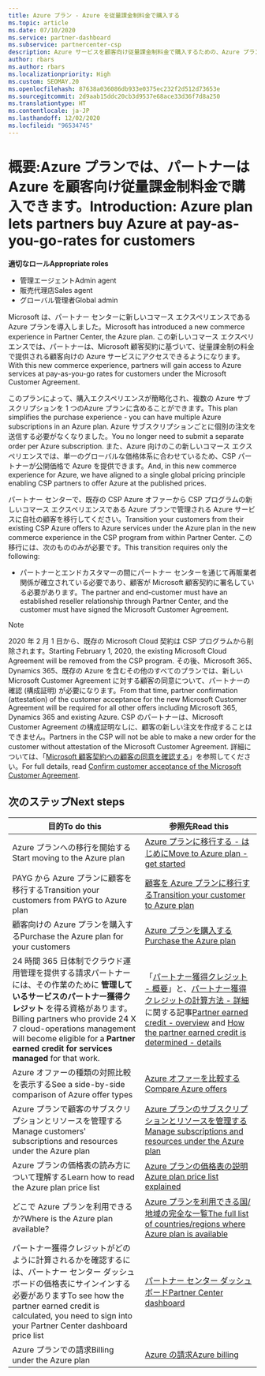```yaml
---
title: Azure プラン - Azure を従量課金制料金で購入する
ms.topic: article
ms.date: 07/10/2020
ms.service: partner-dashboard
ms.subservice: partnercenter-csp
description: Azure サービスを顧客向け従量課金制料金で購入するための、Azure プランのコマースエクスペリエンスについて説明します。 新しいセキュリティ要件についても説明します。
author: rbars
ms.author: rbars
ms.localizationpriority: High
ms.custom: SEOMAY.20
ms.openlocfilehash: 87638a036086db933e0375ec232f2d512d73653e
ms.sourcegitcommit: 2d9aab15ddc20cb3d9537e68ace33d36f7d8a250
ms.translationtype: HT
ms.contentlocale: ja-JP
ms.lasthandoff: 12/02/2020
ms.locfileid: "96534745"
---
```

# <a name="introduction-azure-plan-lets-partners-buy-azure-at-pay-as-you-go-rates-for-customers"></a><span data-ttu-id="90b55-104">概要:Azure プランでは、パートナーは Azure を顧客向け従量課金制料金で購入できます。</span><span class="sxs-lookup"><span data-stu-id="90b55-104">Introduction: Azure plan lets partners buy Azure at pay-as-you-go-rates for customers</span></span>

<span data-ttu-id="90b55-105">**適切なロール**</span><span class="sxs-lookup"><span data-stu-id="90b55-105">**Appropriate roles**</span></span>

- <span data-ttu-id="90b55-106">管理エージェント</span><span class="sxs-lookup"><span data-stu-id="90b55-106">Admin agent</span></span>
- <span data-ttu-id="90b55-107">販売代理店</span><span class="sxs-lookup"><span data-stu-id="90b55-107">Sales agent</span></span>
- <span data-ttu-id="90b55-108">グローバル管理者</span><span class="sxs-lookup"><span data-stu-id="90b55-108">Global admin</span></span>

<span data-ttu-id="90b55-109">Microsoft は、パートナー センターに新しいコマース エクスペリエンスである Azure プランを導入しました。</span><span class="sxs-lookup"><span data-stu-id="90b55-109">Microsoft has introduced a new commerce experience in Partner Center, the Azure plan.</span></span>  <span data-ttu-id="90b55-110">この新しいコマース エクスペリエンスでは、パートナーは、Microsoft 顧客契約に基づいて、従量課金制の料金で提供される顧客向けの Azure サービスにアクセスできるようになります。</span><span class="sxs-lookup"><span data-stu-id="90b55-110">With this new commerce experience, partners will gain access to Azure services at pay-as-you-go rates for customers under the Microsoft Customer Agreement.</span></span>

<span data-ttu-id="90b55-111">このプランによって、購入エクスペリエンスが簡略化され、複数の Azure サブスクリプションを 1 つのAzure プランに含めることができます。</span><span class="sxs-lookup"><span data-stu-id="90b55-111">This plan simplifies the purchase experience - you can have multiple Azure subscriptions in an Azure plan.</span></span> <span data-ttu-id="90b55-112">Azure サブスクリプションごとに個別の注文を送信する必要がなくなりました。</span><span class="sxs-lookup"><span data-stu-id="90b55-112">You no longer need to submit a separate order per Azure subscription.</span></span> <span data-ttu-id="90b55-113">また、Azure 向けのこの新しいコマース エクスペリエンスでは、単一のグローバルな価格体系に合わせているため、CSP パートナーが公開価格で Azure を提供できます。</span><span class="sxs-lookup"><span data-stu-id="90b55-113">And, in this new commerce experience for Azure, we have aligned to a single global pricing principle enabling CSP partners to offer Azure at the published prices.</span></span>

<span data-ttu-id="90b55-114">パートナー センターで、既存の CSP Azure オファーから CSP プログラムの新しいコマース エクスペリエンスである Azure プランで管理される Azure サービスに自社の顧客を移行してください。</span><span class="sxs-lookup"><span data-stu-id="90b55-114">Transition your customers from their existing CSP Azure offers to Azure services under the Azure plan in the new commerce experience in the CSP program from within Partner Center.</span></span> <span data-ttu-id="90b55-115">この移行には、次のもののみが必要です。</span><span class="sxs-lookup"><span data-stu-id="90b55-115">This transition requires only the following:</span></span>

- <span data-ttu-id="90b55-116">パートナーとエンドカスタマーの間にパートナー センターを通じて再販業者関係が確立されている必要であり、顧客が Microsoft 顧客契約に署名している必要があります。</span><span class="sxs-lookup"><span data-stu-id="90b55-116">The partner and end-customer must have an established reseller relationship through Partner Center, and the customer must have signed the Microsoft Customer Agreement.</span></span>

>[!Note]
><span data-ttu-id="90b55-117">2020 年 2 月 1 日から、既存の Microsoft Cloud 契約は CSP プログラムから削除されます。</span><span class="sxs-lookup"><span data-stu-id="90b55-117">Starting February 1, 2020, the existing Microsoft Cloud Agreement will be removed from the CSP program.</span></span> <span data-ttu-id="90b55-118">その後、Microsoft 365、Dynamics 365、既存の Azure を含むその他のすべてのプランでは、新しい Microsoft Customer Agreement に対する顧客の同意について、パートナーの確認 (構成証明) が必要になります。</span><span class="sxs-lookup"><span data-stu-id="90b55-118">From that time, partner confirmation (attestation) of the customer acceptance for the new Microsoft Customer Agreement will be required for all other offers including Microsoft 365, Dynamics 365 and existing Azure.</span></span> <span data-ttu-id="90b55-119">CSP のパートナーは、Microsoft Customer Agreement の構成証明なしに、顧客の新しい注文を作成することはできません。</span><span class="sxs-lookup"><span data-stu-id="90b55-119">Partners in the CSP will not be able to make a new order for the customer without attestation of the Microsoft Customer Agreement.</span></span> <span data-ttu-id="90b55-120">詳細については、「[Microsoft 顧客契約への顧客の同意を確認する](confirm-customer-agreement.md)」を参照してください。</span><span class="sxs-lookup"><span data-stu-id="90b55-120">For full details, read [Confirm customer acceptance of the Microsoft Customer Agreement](confirm-customer-agreement.md).</span></span>


## <a name="next-steps"></a><span data-ttu-id="90b55-121">次のステップ</span><span class="sxs-lookup"><span data-stu-id="90b55-121">Next steps</span></span>

|<span data-ttu-id="90b55-122">**目的**</span><span class="sxs-lookup"><span data-stu-id="90b55-122">**To do this**</span></span>   |<span data-ttu-id="90b55-123">**参照先**</span><span class="sxs-lookup"><span data-stu-id="90b55-123">**Read this**</span></span>   |
|------------------|---------------------|
|<span data-ttu-id="90b55-124">Azure プランへの移行を開始する</span><span class="sxs-lookup"><span data-stu-id="90b55-124">Start moving to the Azure plan</span></span>|[<span data-ttu-id="90b55-125">Azure プランに移行する - はじめに</span><span class="sxs-lookup"><span data-stu-id="90b55-125">Move to Azure plan - get started</span></span>](azure-plan-get-started.md)
|<span data-ttu-id="90b55-126">PAYG から Azure プランに顧客を移行する</span><span class="sxs-lookup"><span data-stu-id="90b55-126">Transition your customers from PAYG to Azure plan</span></span>|[<span data-ttu-id="90b55-127">顧客を Azure プランに移行する</span><span class="sxs-lookup"><span data-stu-id="90b55-127">Transition your customer to Azure plan</span></span>](azure-plan-transition.md)|
|<span data-ttu-id="90b55-128">顧客向けの Azure プランを購入する</span><span class="sxs-lookup"><span data-stu-id="90b55-128">Purchase the Azure plan for your customers</span></span>|[<span data-ttu-id="90b55-129">Azure プランを購入する</span><span class="sxs-lookup"><span data-stu-id="90b55-129">Purchase the Azure plan</span></span>](purchase-azure-plan.md)|
|<span data-ttu-id="90b55-130">24 時間 365 日体制でクラウド運用管理を提供する請求パートナーには、その作業のために **管理しているサービスのパートナー獲得クレジット** を得る資格があります。</span><span class="sxs-lookup"><span data-stu-id="90b55-130">Billing partners who provide 24 X 7 cloud-operations management will become eligible for a **Partner earned credit for services managed** for that work.</span></span>|<span data-ttu-id="90b55-131">「[パートナー獲得クレジット - 概要](partner-earned-credit.md)」と、[パートナー獲得クレジットの計算方法 - 詳細](partner-earned-credit-explanation.md)に関する記事</span><span class="sxs-lookup"><span data-stu-id="90b55-131">[Partner earned credit - overview](partner-earned-credit.md) and [How the partner earned credit is determined - details](partner-earned-credit-explanation.md)</span></span>|
|<span data-ttu-id="90b55-132">Azure オファーの種類の対照比較を表示する</span><span class="sxs-lookup"><span data-stu-id="90b55-132">See a side-by-side comparison of Azure offer types</span></span>|[<span data-ttu-id="90b55-133">Azure オファーを比較する</span><span class="sxs-lookup"><span data-stu-id="90b55-133">Compare Azure offers</span></span>](compare-azure-offers.md)|
|<span data-ttu-id="90b55-134">Azure プランで顧客のサブスクリプションとリソースを管理する</span><span class="sxs-lookup"><span data-stu-id="90b55-134">Manage customers' subscriptions and resources under the Azure plan</span></span>|[<span data-ttu-id="90b55-135">Azure プランのサブスクリプションとリソースを管理する</span><span class="sxs-lookup"><span data-stu-id="90b55-135">Manage subscriptions and resources under the Azure plan</span></span>](azure-plan-manage.md)|
|<span data-ttu-id="90b55-136">Azure プランの価格表の読み方について理解する</span><span class="sxs-lookup"><span data-stu-id="90b55-136">Learn how to read the Azure plan price list</span></span>   |[<span data-ttu-id="90b55-137">Azure プランの価格表の説明</span><span class="sxs-lookup"><span data-stu-id="90b55-137">Azure plan price list explained</span></span>](azure-plan-price-list.md)|
|<span data-ttu-id="90b55-138">どこで Azure プランを利用できるか?</span><span class="sxs-lookup"><span data-stu-id="90b55-138">Where is the Azure plan available?</span></span>|[<span data-ttu-id="90b55-139">Azure プランを利用できる国/地域の完全な一覧</span><span class="sxs-lookup"><span data-stu-id="90b55-139">The full list of countries/regions where Azure plan is available</span></span>](https://query.prod.cms.rt.microsoft.com/cms/api/am/binary/RE3QN0x)
|<span data-ttu-id="90b55-140">パートナー獲得クレジットがどのように計算されるかを確認するには、パートナー センター ダッシュボードの価格表にサインインする必要があります</span><span class="sxs-lookup"><span data-stu-id="90b55-140">To see how the partner earned credit is calculated, you need to sign into your Partner Center dashboard price list</span></span>|[<span data-ttu-id="90b55-141">パートナー センター ダッシュボード</span><span class="sxs-lookup"><span data-stu-id="90b55-141">Partner Center dashboard</span></span>](https://partner.microsoft.com/dashboard/home)|
|<span data-ttu-id="90b55-142">Azure プランでの請求</span><span class="sxs-lookup"><span data-stu-id="90b55-142">Billing under the Azure plan</span></span>|[<span data-ttu-id="90b55-143">Azure の請求</span><span class="sxs-lookup"><span data-stu-id="90b55-143">Azure billing</span></span>](azure-plan-billing.md)|